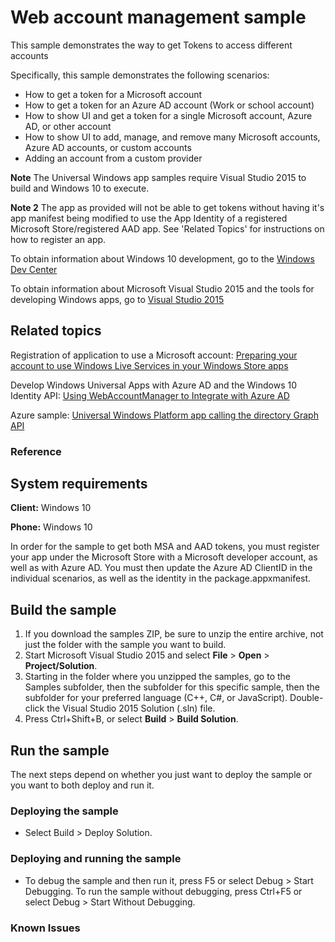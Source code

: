 <!---
  category: IdentitySecurityAndEncryption
  samplefwlink: http://go.microsoft.com/fwlink/p/?LinkId=620621
--->

# Web account management sample

This sample demonstrates the way to get Tokens to access different accounts 

Specifically, this sample demonstrates the following scenarios:

-   How to get a token for a Microsoft account
-   How to get a token for an Azure AD account (Work or school account)
-   How to show UI and get a token for a single Microsoft account, Azure AD, or other account
-   How to show UI to add, manage, and remove many Microsoft accounts, Azure AD accounts, or custom accounts
-   Adding an account from a custom provider

**Note** The Universal Windows app samples require Visual Studio 2015 to build and Windows 10 to execute.

**Note 2** The app as provided will not be able to get tokens without having it's app manifest being modified to use the App Identity of a registered Microsoft Store/registered AAD app. See 'Related Topics' for instructions on how to register an app.
 
To obtain information about Windows 10 development, go to the [Windows Dev Center](http://go.microsoft.com/fwlink/?LinkID=532421)

To obtain information about Microsoft Visual Studio 2015 and the tools for developing Windows apps, go to [Visual Studio 2015](http://go.microsoft.com/fwlink/?LinkID=532422)

## Related topics

Registration of application to use a Microsoft account:
[Preparing your account to use Windows Live Services in your Windows Store apps](https://msdn.microsoft.com/library/windows/apps/xaml/hh770854.aspx)

Develop Windows Universal Apps with Azure AD and the Windows 10 Identity API:
[Using WebAccountManager to Integrate with Azure AD](http://blogs.technet.com/b/ad/archive/2015/08/03/develop-windows-universal-apps-with-azure-ad-and-the-windows-10-identity-api.aspx)

Azure sample:
[Universal Windows Platform app calling the directory Graph API](https://github.com/Azure-Samples/active-directory-dotnet-native-uwp-wam/tree/master/NativeClient-UWP-WAM/)

### Reference

## System requirements

**Client:** Windows 10

**Phone:** Windows 10

In order for the sample to get both MSA and AAD tokens, you must register your app under the Microsoft Store with a Microsoft developer account, as well as with Azure AD.
You must then update the Azure AD ClientID in the individual scenarios, as well as the identity in the package.appxmanifest.

## Build the sample

1. If you download the samples ZIP, be sure to unzip the entire archive, not just the folder with the sample you want to build. 
2. Start Microsoft Visual Studio 2015 and select **File** \> **Open** \> **Project/Solution**.
3. Starting in the folder where you unzipped the samples, go to the Samples subfolder, then the subfolder for this specific sample, then the subfolder for your preferred language (C++, C#, or JavaScript). Double-click the Visual Studio 2015 Solution (.sln) file.
4. Press Ctrl+Shift+B, or select **Build** \> **Build Solution**.

## Run the sample

The next steps depend on whether you just want to deploy the sample or you want to both deploy and run it.

### Deploying the sample

- Select Build > Deploy Solution. 

### Deploying and running the sample

- To debug the sample and then run it, press F5 or select Debug >  Start Debugging. To run the sample without debugging, press Ctrl+F5 or select Debug > Start Without Debugging. 

### Known Issues


